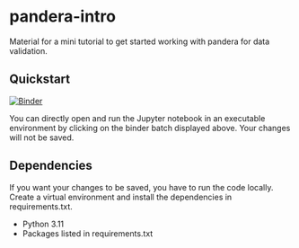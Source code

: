 # pandera-intro
Material for a mini tutorial to get started working with pandera for data validation.

## Quickstart
[![Binder](https://mybinder.org/badge_logo.svg)](https://mybinder.org/v2/gh/carolinscholl/pandera-intro/main)

You can directly open and run the Jupyter notebook in an executable environment by clicking on the binder batch displayed above. Your changes will not be saved. 

## Dependencies
If you want your changes to be saved, you have to run the code locally. Create a virtual environment and install the dependencies in requirements.txt.

- Python 3.11 
- Packages listed in requirements.txt
